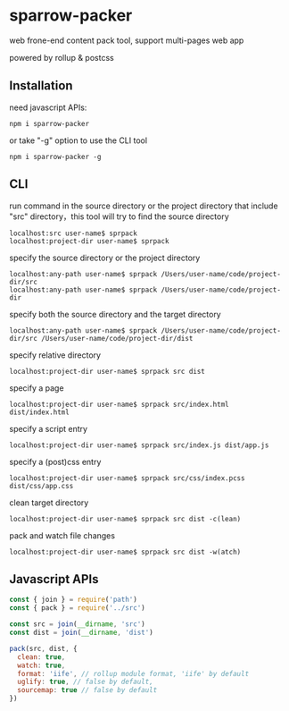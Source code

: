 # sparrow-packer

web frone-end content pack tool, support multi-pages web app

powered by rollup & postcss



## Installation

need javascript APIs:

```shell
npm i sparrow-packer
```

or take "-g" option to use the CLI tool

```shell
npm i sparrow-packer -g
```



## CLI

run  command in the source directory or the project directory that include "src" directory，this tool will try to find the source directory

```shell
localhost:src user-name$ sprpack
localhost:project-dir user-name$ sprpack
```

specify the source directory or the project directory

```shell
localhost:any-path user-name$ sprpack /Users/user-name/code/project-dir/src
localhost:any-path user-name$ sprpack /Users/user-name/code/project-dir
```

specify both the source directory and the target directory

```shell
localhost:any-path user-name$ sprpack /Users/user-name/code/project-dir/src /Users/user-name/code/project-dir/dist
```

specify relative directory

```shell
localhost:project-dir user-name$ sprpack src dist
```

specify a page

```shell
localhost:project-dir user-name$ sprpack src/index.html dist/index.html
```

specify a script entry

```shell
localhost:project-dir user-name$ sprpack src/index.js dist/app.js
```

specify a (post)css entry

```shell
localhost:project-dir user-name$ sprpack src/css/index.pcss dist/css/app.css
```

clean target directory

```shell
localhost:project-dir user-name$ sprpack src dist -c(lean)
```

pack and watch file changes

```shell
localhost:project-dir user-name$ sprpack src dist -w(atch)
```



## Javascript APIs

```javascript
const { join } = require('path')
const { pack } = require('../src')

const src = join(__dirname, 'src')
const dist = join(__dirname, 'dist')

pack(src, dist, {
  clean: true,
  watch: true,
  format: 'iife', // rollup module format, 'iife' by default
  uglify: true, // false by default,
  sourcemap: true // false by default
})
```


